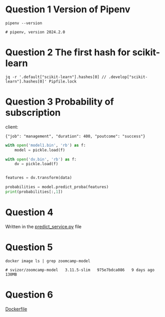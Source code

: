 # Question 1 Version of Pipenv

```
pipenv --version

# pipenv, version 2024.2.0
```

# Question 2 The first hash for scikit-learn

```
jq -r '.default["scikit-learn"].hashes[0] // .develop["scikit-learn"].hashes[0]' Pipfile.lock
```

# Question 3 Probability of subscription

client:

```
{"job": "management", "duration": 400, "poutcome": "success"}
```

```python
with open('model1.bin', 'rb') as f:
    model = pickle.load(f)

with open('dv.bin', 'rb') as f:
    dv = pickle.load(f)


features = dv.transform(data)

probabilities = model.predict_proba(features)
print(probabilities[:,1])
```

# Question 4

Written in the [predict_service.py](predict_service.py) file

# Question 5

```
docker image ls | grep zoomcamp-model

# svizor/zoomcamp-model   3.11.5-slim   975e7bdca086   9 days ago       130MB
```

# Question 6

[Dockerfile](Dockerfile)
